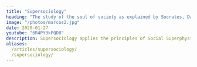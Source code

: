 ```yaml
---
title: "Supersociology"
heading: "The study of the soul of society as explained by Socrates, David Hume, Adam Smith, and Ibn Khaldun"
image: "/photos/marcos2.jpg"
date: 2020-01-27
youtube: "6R4PY3kPQD8"
description: Supersociology applies the principles of Social Superphysics to solve problems in society in politics and governance
aliases:
  /articles/supersociology/
  /supersociology/
---
```

